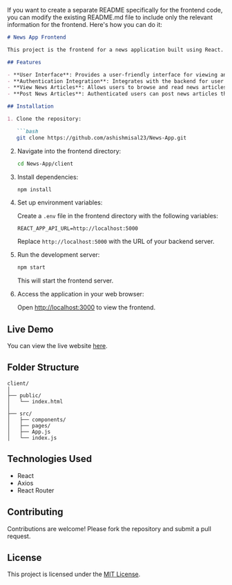 If you want to create a separate README specifically for the frontend code, you can modify the existing README.md file to include only the relevant information for the frontend. Here's how you can do it:

```markdown
# News App Frontend

This project is the frontend for a news application built using React.

## Features

- **User Interface**: Provides a user-friendly interface for viewing and interacting with news articles.
- **Authentication Integration**: Integrates with the backend for user authentication and authorization.
- **View News Articles**: Allows users to browse and read news articles posted by other users.
- **Post News Articles**: Authenticated users can post news articles through the frontend interface.

## Installation

1. Clone the repository:

   ```bash
   git clone https://github.com/ashishmisal23/News-App.git
   ```

2. Navigate into the frontend directory:

   ```bash
   cd News-App/client
   ```

3. Install dependencies:

   ```bash
   npm install
   ```

4. Set up environment variables:

   Create a `.env` file in the frontend directory with the following variables:

   ```plaintext
   REACT_APP_API_URL=http://localhost:5000
   ```

   Replace `http://localhost:5000` with the URL of your backend server.

5. Run the development server:

   ```bash
   npm start
   ```

   This will start the frontend server.

6. Access the application in your web browser:

   Open [http://localhost:3000](http://localhost:3000) to view the frontend.

## Live Demo

You can view the live website [here](https://newsapp-ashishmisal.vercel.app).

## Folder Structure

```
client/
│
├── public/
│   └── index.html
│
├── src/
│   ├── components/
│   ├── pages/
│   ├── App.js
│   └── index.js
```

## Technologies Used

- React
- Axios
- React Router

## Contributing

Contributions are welcome! Please fork the repository and submit a pull request.

## License

This project is licensed under the [MIT License](LICENSE).
```

